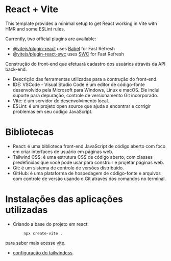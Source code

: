 # React + Vite

This template provides a minimal setup to get React working in Vite with HMR and some ESLint rules.

Currently, two official plugins are available:

- [@vitejs/plugin-react](https://github.com/vitejs/vite-plugin-react/blob/main/packages/plugin-react/README.md) uses [Babel](https://babeljs.io/) for Fast Refresh
- [@vitejs/plugin-react-swc](https://github.com/vitejs/vite-plugin-react-swc) uses [SWC](https://swc.rs/) for Fast Refresh

Construção do front-end que efetuará cadastro dos usuários através da API back-end.

- Descrição das ferramentas utilizadas para a contrução do front-end.
- IDE: VSCode - Visual Studio Code é um editor de código-fonte desenvolvido pela Microsoft para Windows, Linux e macOS. Ele inclui suporte para depuração, controle de versionamento Git incorporado.
- Vite: é um servidor de desenvolvimento local.
- ESLint: é um projeto open source que ajuda a encontrar e corrigir problemas em seu código JavaScript. 
# Bibliotecas
- React: é uma biblioteca front-end JavaScript de código aberto com foco em criar interfaces de usuário em páginas web.
- Tailwind CSS: é uma estrutura CSS de código aberto, com classes predefinidas que você pode usar para construir e projetar páginas web.
- Git:  é um sistema de controle de versões distribuído.
- GitHub: é uma plataforma de hospedagem de código-fonte e arquivos com controle de versão usando o Git através dos comandos no terminal.
# Instalações das aplicações utilizadas
- Criando a base do projeto em react:
```
        npx create-vite .
```
para saber mais acesse [vite](https://pt.vitejs.dev/guide/).
- [configuração do tailwindcss](https://tailwindcss.com/docs/installation/using-postcss).
